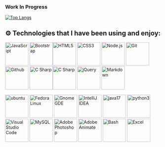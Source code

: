 ### Work In Progress

[![Top Langs](https://github-readme-stats.vercel.app/api/top-langs/?username=wicoffd&layout=compact&hide=html)](https://github.com/anuraghazra/github-readme-stats)

## :gear: Technologies that I have been using and enjoy:

<img src="https://github.com/get-icon/geticon/raw/master/icons/javascript.svg" alt="JavaScript" width="75px" height="75px" />     <img src="https://raw.githubusercontent.com/jmnote/z-icons/master/svg/bootstrap.svg" alt="Bootstrap" width="75px" height="75px"/><img src="https://github.com/get-icon/geticon/raw/master/icons/html-5.svg" alt="HTML5" width="75px" height="75px" />       <img src="https://github.com/get-icon/geticon/raw/master/icons/css-3.svg" alt="CSS3" width="75px" height="75px" />     <img src="https://github.com/get-icon/geticon/raw/master/icons/nodejs-icon.svg" alt="Node.js" width="75px" height="75px">       <img src="https://raw.githubusercontent.com/jmnote/z-icons/master/svg/git.svg" alt="Git" width="75px" height="75px"/>    <img src="https://github.com/get-icon/geticon/blob/master/icons/github-icon.svg" alt="Github" width="75px" height="75px"></a>   <img src="https://github.com/get-icon/geticon/blob/master/icons/c-sharp.svg" alt="C Sharp" width="75px" height="75px"></a><img src="https://github.com/get-icon/geticon/blob/master/icons/c.svg" alt="C Sharp" width="75px" height="75px"></a>    <img src="https://github.com/get-icon/geticon/blob/master/icons/jquery-icon.svg" alt="jQuery" width="75px" height="75px"></a>     <img src="https://github.com/get-icon/geticon/blob/master/icons/markdown.svg" alt="Markdown" width="75px" height="75px"></a>

<img alt="ubuntu" src="https://cdn.svgporn.com/logos/ubuntu.svg" width="75px" height="75px">  <img src="https://github.com/get-icon/geticon/blob/master/icons/fedora.svg" alt="Fedora Linux" width="75px" height="75px"></a>  <img src="https://github.com/get-icon/geticon/blob/master/icons/gnome.svg" alt="Gnome GDE" width="75px" height="75px"></a>    <img alt="IntelliJ IDEA" src="https://cdn.svgporn.com/logos/intellij-idea.svg" width="75px" height="75px">     <img src="https://raw.githubusercontent.com/jmnote/z-icons/master/svg/java.svg" alt="java17" width="75px" height="75px"/>     <img src="https://raw.githubusercontent.com/jmnote/z-icons/master/svg/python.svg" alt="python3" width="75px" height="75px"/>        <img src="https://github.com/get-icon/geticon/raw/master/icons/visual-studio-code.svg" alt="Visual Studio Code" width="75px" height="75px">        <img src="https://github.com/get-icon/geticon/raw/master/icons/mysql.svg" alt="MySQL" width="75px" height="75px">     <img src="https://github.com/get-icon/geticon/raw/master/icons/adobe-photoshop.svg" alt="Adobe Photoshop" width="75px" height="75px"></a>    <img src="https://github.com/get-icon/geticon/blob/master/icons/adobe-animate.svg" alt="Adobe Animate" width="75px" height="75px"></a>     <img src="https://github.com/get-icon/geticon/blob/master/icons/bash.svg" alt="Bash" width="75px" height="75px"></a>      <img src="https://github.com/get-icon/geticon/blob/master/icons/microsoft-office-excel.svg" alt="Excel" width="75px" height="75px"></a>    

<!--
**wicoffd/wicoffd** is a ✨ _special_ ✨ repository because its `README.md` (this file) appears on your GitHub profile.

Here are some ideas to get you started:

- 🔭 I’m currently working on ...
- 🌱 I’m currently learning ...
- 👯 I’m looking to collaborate on ...
- 🤔 I’m looking for help with ...
- 💬 Ask me about ...
- 📫 How to reach me: ...
- 😄 Pronouns: ...
- ⚡ Fun fact: ...
-->
